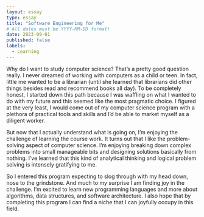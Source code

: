 ```yaml
---
layout: essay
type: essay
title: "Software Engineering for Me"
# All dates must be YYYY-MM-DD format!
date: 2023-09-01
published: false
labels:
  - Learning
---
```


Why do I want to study computer science? That’s a pretty good question really. I never dreamed of working with computers as a child or teen. In fact, little me wanted to be a librarian (until she learned that librarians did other things besides read and recommend books all day). To be completely honest, I started down this path because I was waffling on what I wanted to do with my future and this seemed like the most pragmatic choice. I figured at the very least, I would come out of my computer science program with a plethora of practical tools and skills and I’d be able to market myself as a diligent worker. 

But now that I actually understand what is going on, I’m enjoying the challenge of learning the course work. It turns out that I like the problem-solving aspect of computer science. I’m enjoying breaking down complex problems into small manageable bits and designing solutions basically from nothing. I’ve learned that this kind of analytical thinking and logical problem solving is intensely gratifying to me. 

So I entered this program expecting to slog through with my head down, nose to the grindstone. And much to my surprise I am finding joy in the challenge. I’m excited to learn new programming languages and more about algorithms, data structures, and software architecture. I also hope that by completing this program I can find a niche that I can joyfully occupy in this field. 
